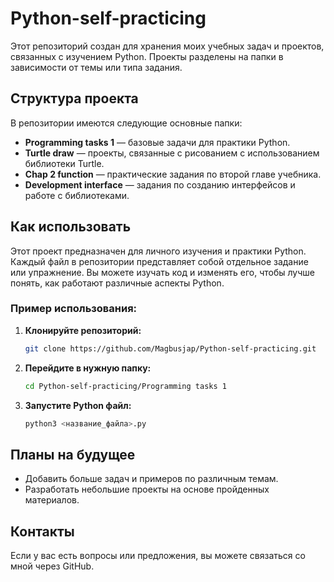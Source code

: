 # Python-self-practicing

Этот репозиторий создан для хранения моих учебных задач и проектов, связанных с изучением Python. Проекты разделены на папки в зависимости от темы или типа задания.

## Структура проекта

В репозитории имеются следующие основные папки:

- **Programming tasks 1** — базовые задачи для практики Python.
- **Turtle draw** — проекты, связанные с рисованием с использованием библиотеки Turtle.
- **Chap 2 function** — практические задания по второй главе учебника.
- **Development interface** — задания по созданию интерфейсов и работе с библиотеками.

## Как использовать

Этот проект предназначен для личного изучения и практики Python. Каждый файл в репозитории представляет собой отдельное задание или упражнение. Вы можете изучать код и изменять его, чтобы лучше понять, как работают различные аспекты Python.

### Пример использования:

1. **Клонируйте репозиторий:**
    ```bash
    git clone https://github.com/Magbusjap/Python-self-practicing.git
    ```

2. **Перейдите в нужную папку:**
    ```bash
    cd Python-self-practicing/Programming tasks 1
    ```

3. **Запустите Python файл:**
    ```bash
    python3 <название_файла>.py
    ```

## Планы на будущее

- Добавить больше задач и примеров по различным темам.
- Разработать небольшие проекты на основе пройденных материалов.

## Контакты

Если у вас есть вопросы или предложения, вы можете связаться со мной через GitHub.
